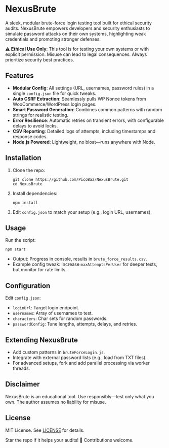 # NexusBrute

A sleek, modular brute-force login testing tool built for ethical security audits. NexusBrute empowers developers and security enthusiasts to simulate password attacks on their own systems, highlighting weak credentials and promoting stronger defenses.

⚠️ **Ethical Use Only**: This tool is for testing your own systems or with explicit permission. Misuse can lead to legal consequences. Always prioritize security best practices.

## Features
- **Modular Config**: All settings (URL, usernames, password rules) in a single `config.json` file for quick tweaks.
- **Auto CSRF Extraction**: Seamlessly pulls WP Nonce tokens from WooCommerce/WordPress login pages.
- **Smart Password Generation**: Combines common patterns with random strings for realistic testing.
- **Error Resilience**: Automatic retries on transient errors, with configurable delays to avoid locks.
- **CSV Reporting**: Detailed logs of attempts, including timestamps and response codes.
- **Node.js Powered**: Lightweight, no bloat—runs anywhere with Node.

## Installation
1. Clone the repo:
   ```
   git clone https://github.com/PicoBaz/NexusBrute.git
   cd NexusBrute
   ```
2. Install dependencies:
   ```
   npm install
   ```
3. Edit `config.json` to match your setup (e.g., login URL, usernames).

## Usage
Run the script:
```
npm start
```
- Output: Progress in console, results in `brute_force_results.csv`.
- Example config tweak: Increase `maxAttemptsPerUser` for deeper tests, but monitor for rate limits.

## Configuration
Edit `config.json`:
- `loginUrl`: Target login endpoint.
- `usernames`: Array of usernames to test.
- `characters`: Char sets for random passwords.
- `passwordConfig`: Tune lengths, attempts, delays, and retries.

## Extending NexusBrute
- Add custom patterns in `bruteForceLogin.js`.
- Integrate with external password lists (e.g., load from TXT files).
- For advanced setups, fork and add parallel processing via worker threads.

## Disclaimer
NexusBrute is an educational tool. Use responsibly—test only what you own. The author assumes no liability for misuse.

## License
MIT License. See [LICENSE](LICENSE) for details.

Star the repo if it helps your audits! 🌟 Contributions welcome.
